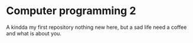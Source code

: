 # Computer programming 2

A kindda  my first repository
nothing new here, but a sad life
need a coffee
and what is about you.

